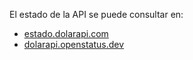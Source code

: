 El estado de la API se puede consultar en:

- [estado.dolarapi.com](https://estado.dolarapi.com)
- [dolarapi.openstatus.dev](https://dolarapi.openstatus.dev/)
